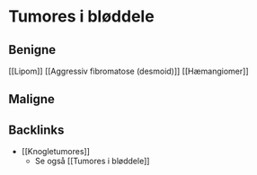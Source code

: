# Tumores i bløddele
## Benigne
[[Lipom]]
[[Aggressiv fibromatose (desmoid)]]
[[Hæmangiomer]]

## Maligne


## Backlinks
* [[Knogletumores]]
	* Se også [[Tumores i bløddele]]

<!-- #anki/tag/med/Orto #anki/deck/Medicine #anki/tag/med/Oncology -->

<!-- {BearID:7F532D65-3477-4C76-8493-2788BE334E92-24378-0000E8EB37B56B76} -->
